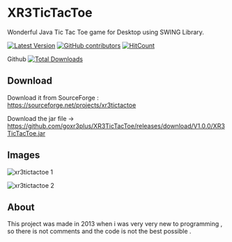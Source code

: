 # XR3TicTacToe
Wonderful Java Tic Tac Toe game for Desktop using SWING Library.

[![Latest Version](https://img.shields.io/github/release/goxr3plus/XR3TicTacToe.svg?style=flat-square)](https://github.com/goxr3plus/Java-Google-Desktop-Translator/releases)
[![GitHub contributors][contributors-image]][contributors-url]
[![HitCount](http://hits.dwyl.io/goxr3plus/XR3TicTacToe.svg)](http://hits.dwyl.io/goxr3plus/XR3TicTacToe)

Github
[![Total Downloads](https://img.shields.io/github/downloads/goxr3plus/XR3TicTacToe/total.svg)](https://github.com/goxr3plus/XR3TicTacToe/releases)

[contributors-url]: https://github.com/goxr3plus/XR3TicTacToe/graphs/contributors
[contributors-image]: https://img.shields.io/github/contributors/goxr3plus/XR3TicTacToe.svg

## Download

Download it from SourceForge : https://sourceforge.net/projects/xr3tictactoe

Download the jar file -> https://github.com/goxr3plus/XR3TicTacToe/releases/download/V1.0.0/XR3TicTacToe.jar

## Images 

![xr3tictactoe 1](https://user-images.githubusercontent.com/20374208/32340701-084476da-c004-11e7-84cc-ea899403f1c1.png)


![xr3tictactoe 2](https://user-images.githubusercontent.com/20374208/32340705-0bb1b698-c004-11e7-9c31-20b53f320c46.png)



## About
This project was made in 2013 when i was very very new to programming  , so there is not comments and the code is not the best possible .
